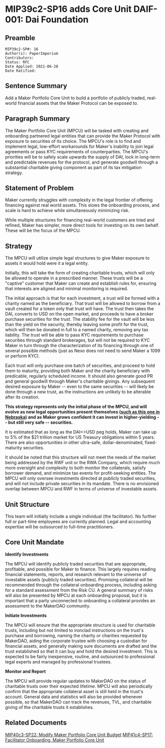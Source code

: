 # MIP39c2-SP16 adds Core Unit DAIF-001: Dai Foundation

## Preamble

```
MIP39c2-SP#: 16
Author(s): PaperImperium
Contributors:
Status: RFC
Date Applied: 2021-06-28
Date Ratified:
```

## Sentence Summary

Add a Maker Portfolio Core Unit to build a portfolio of publicly traded, real-world financial assets that the Maker Protocol can be exposed to.

## Paragraph Summary

The Maker Portfolio Core Unit (MPCU) will be tasked with creating and onboarding partnered legal entities that can provide the Maker Protocol with exposure to securities of its choice. The MPCU's role is to find and implement legal, low-effort workarounds for Maker's inability to join legal agreements or pass KYC requirements of counterparties. The MPCU's priorities will be to safely scale upwards the supply of DAI, lock in long-term and predictable revenues for the protocol, and generate goodwill through a substantial charitable giving component as part of its tax mitigation strategy.

## Statement of Problem

Maker currently struggles with complexity in the legal frontier of offering financing against real world assets. This slows the onboarding process, and scale is hard to achieve while simultaneously minimizing risk.

While multiple structures for financing real-world customers are tried and refined, Maker has simpler, more direct tools for investing on its own behalf. These will be the focus of the MPCU.

## Strategy

The MPCU will utilize simple legal structures to give Maker exposure to assets it would hold were it a legal entity.

Initially, this will take the form of creating charitable trusts, which will only be allowed to operate in a prescribed manner. These trusts will be a "captive" customer that Maker can create and establish rules for, ensuring that interests are aligned and minimal monitoring is required.

The initial approach is that for each investment, a trust will be formed with a charity named as the beneficiary. That trust will be allowed to borrow from a vault created for a token only that trust will have. The trust then takes the DAI, converts to USD on the open market, and proceeds to have a broker purchase securities for the trust. The stability fee for the vault will be less than the yield on the security, thereby leaving some profit for the trust, which will then be donated in full to a named charity, removing any tax liability. The trust will be able to pass KYC requirements to purchase securities through standard brokerages, but will not be required to KYC Maker in turn through the characterization of its financing through one of several possible methods (just as Nexo does not need to send Maker a 1099 or perform KYC).

Each trust will only purchase one batch of securities, and proceed to hold them to maturity, providing both Maker and the charity beneficiary with predicable, regularly scheduled income. It should also generate good PR and general goodwill through Maker's charitable givings. Any subsequent desired exposure by Maker -- even to the same securities -- will likely be done through a new trust, as the instructions are unlikely to be alterable after its creation.

**This strategy represents only the initial phase of the MPCU, and will evolve as new legal opportunities present themselves ([such as this one in Nebraska](https://nebraskalegislature.gov/FloorDocs/107/PDF/Slip/LB649.pdf)) and as Maker grows confident it can invest in higher-yielding -- but still very safe -- securities.**

It is estimated that as long as the DAI<>USD peg holds, Maker can take up to 5% of the $21 trillion market for US Treasury obligations within 5 years. There are also opportunities in other ultra-safe, dollar-denominated, fixed-maturity securities.

It should be noted that this structure will not meet the needs of the market being addressed by the RWF unit or the RWA Company, which require much more oversight and complexity to both monitor the collaterals, satisfy borrower demand, and minimize tax events for profit-seeking entities. The MPCU will only oversee investments directed at publicly traded securities, and will not include private securities in its mandate. There is no envisioned overlap between MPCU and RWF in terms of universe of investable assets.

## Unit Structure

This team will initially include a single individual (the facilitator). No further full or part-time employees are currently planned. Legal and accounting expertise will be outsourced to full-time practitioners.

## Core Unit Mandate

**Identify Investments**

The MPCU will identify publicly traded securities that are appropriate, profitable, and possible for Maker to finance. This largely requires reading financial statements, reports, and research relevant to the universe of investable assets (publicly traded securities). Promising collateral will be recommended through the collateral onboarding process, including asking for a standard assessment from the Risk CU. A general summary of risks will also be presented by MPCU at each onboarding proposal, but it is important that a party unconnected to onboarding a collateral provides an assessment to the MakerDAO community.

**Initiate Investments**

The MPCU will ensure that the appropriate structure is used for charitable trusts, including but not limited to ironclad instructions on the trust's purchase and borrowing, naming the charity or charities requested by MakerDAO, aiding the corporate trustee with choosing a custodian for financial assets, and generally making sure documents are drafted and the trust established so that it can buy and hold the desired investment. This is expected to be fairly inexpensive, routine, and outsourced to professional legal experts and managed by professional trustees.

**Monitor and Report**

The MPCU will provide regular updates to MakerDAO on the status of charitable trusts over their expected lifetime. MPCU will also periodically confirm that the appropriate collateral asset is still held in the trust's account. General data and statistics will also be provided whenever possible, so that MakerDAO can track the revenues, TVL, and charitable giving of the charitable trusts it establishes.

## Related Documents
[MIP40c3-SP22: Modify Maker Portfolio Core Unit Budget](https://forum.makerdao.com/t/mip40c3-sp15-modify-maker-portfolio-core-unit-budget/8998)
[MIP41c4-SP17: Facilitator Onboarding, Maker Portfolio Core Unit](https://forum.makerdao.com/t/mip41c4-sp13-facilitator-onboarding-maker-portfolio-core-unit/8997)
